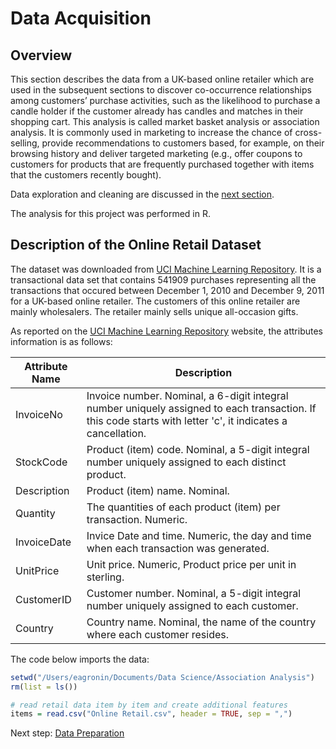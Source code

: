 # Data Acquisition

## Overview
This section describes the data from a UK-based online retailer which are used in the subsequent sections to discover co-occurrence relationships among customers’ purchase activities, such as the likelihood to purchase a candle holder if the customer already has candles and matches in their shopping cart. This analysis is called market basket analysis or association analysis.  It is commonly used in marketing to increase the chance of cross-selling, provide recommendations to customers based, for example, on their browsing history and deliver targeted marketing (e.g., offer coupons to customers for products that are frequently purchased together with items that the customers recently bought).

Data exploration and cleaning are discussed in the [next section](https://eagronin.github.io/market-basket-prepare/).

The analysis for this project was performed in R.

## Description of the Online Retail Dataset
The dataset was downloaded from [UCI Machine Learning Repository](https://archive.ics.uci.edu/ml/datasets/online+retail).  It is a transactional data set that contains 541909 purchases representing all the transactions that occured between December 1, 2010 and December 9, 2011 for a UK-based online retailer.  The customers of this online retailer are mainly wholesalers.  The retailer mainly sells unique all-occasion gifts.

As reported on the [UCI Machine Learning Repository](https://archive.ics.uci.edu/ml/datasets/online+retail) website, the attributes information is as follows:

Attribute Name | Description
| --- | --- |
InvoiceNo| Invoice number. Nominal, a 6-digit integral number uniquely assigned to each transaction. If this code starts with letter 'c', it indicates a cancellation. 
StockCode| Product (item) code. Nominal, a 5-digit integral number uniquely assigned to each distinct product. 
Description| Product (item) name. Nominal. 
Quantity| The quantities of each product (item) per transaction. Numeric.	
InvoiceDate| Invice Date and time. Numeric, the day and time when each transaction was generated. 
UnitPrice| Unit price. Numeric, Product price per unit in sterling. 
CustomerID| Customer number. Nominal, a 5-digit integral number uniquely assigned to each customer. 
Country| Country name. Nominal, the name of the country where each customer resides.

The code below imports the data:

```R
setwd("/Users/eagronin/Documents/Data Science/Association Analysis")
rm(list = ls())

# read retail data item by item and create additional features
items = read.csv("Online Retail.csv", header = TRUE, sep = ",")
```

Next step: [Data Preparation](https://eagronin.github.io/market-basket-prepare/)
